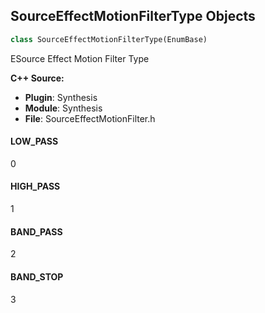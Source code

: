 ## SourceEffectMotionFilterType Objects

```python
class SourceEffectMotionFilterType(EnumBase)
```

ESource Effect Motion Filter Type

**C++ Source:**

- **Plugin**: Synthesis
- **Module**: Synthesis
- **File**: SourceEffectMotionFilter.h

<a id="unreal.SourceEffectMotionFilterType.LOW_PASS"></a>

#### LOW_PASS

0

<a id="unreal.SourceEffectMotionFilterType.HIGH_PASS"></a>

#### HIGH_PASS

1

<a id="unreal.SourceEffectMotionFilterType.BAND_PASS"></a>

#### BAND_PASS

2

<a id="unreal.SourceEffectMotionFilterType.BAND_STOP"></a>

#### BAND_STOP

3

<a id="unreal.PhaserLFOType"></a>
